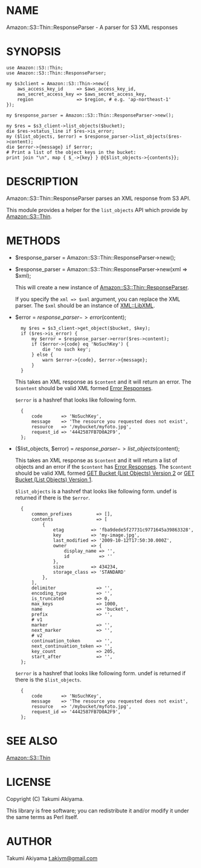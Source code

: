 # NAME

Amazon::S3::Thin::ResponseParser - A parser for S3 XML responses

# SYNOPSIS

    use Amazon::S3::Thin;
    use Amazon::S3::Thin::ResponseParser;

    my $s3client = Amazon::S3::Thin->new({
        aws_access_key_id     => $aws_access_key_id,
        aws_secret_access_key => $aws_secret_access_key,
        region                => $region, # e.g. 'ap-northeast-1'
    });

    my $response_parser = Amazon::S3::Thin::ResponseParser->new();

    my $res = $s3_client->list_objects($bucket);
    die $res->status_line if $res->is_error;
    my ($list_objects, $error) = $response_parser->list_objects($res->content);
    die $error->{message} if $error;
    # Print a list of the object keys in the bucket:
    print join "\n", map { $_->{key} } @{$list_objects->{contents}};

# DESCRIPTION

Amazon::S3::Thin::ResponseParser parses an XML response from S3 API.

This module provides a helper for the `list_objects` API which provide by [Amazon::S3::Thin](https://metacpan.org/pod/Amazon::S3::Thin).

# METHODS

- $response\_parser = Amazon::S3::Thin::ResponseParser->new();
- $response\_parser = Amazon::S3::Thin::ResponseParser->new(xml => $xml);

    This will create a new instance of [Amazon::S3::Thin::ResponseParser](https://metacpan.org/pod/Amazon::S3::Thin::ResponseParser).

    If you specify the `xml => $xml` argument, you can replace the XML parser.
    The `$xml` should be an instance of [XML::LibXML](https://metacpan.org/pod/XML::LibXML).

- $error = $response\_parser->error($content);

        my $res = $s3_client->get_object($bucket, $key);
        if ($res->is_error) {
            my $error = $response_parser->error($res->content);
            if ($error->{code} eq 'NoSuchKey') {
                die 'no such key';
            } else {
                warn $error->{code}, $error->{message};
            }
        }

    This takes an XML response as `$content` and it will return an error.
    The `$content` should be valid XML formed
    [Error Responses](https://docs.aws.amazon.com/AmazonS3/latest/API/ErrorResponses.html).

    `$error` is a hashref that looks like following form.

        {
            code       => 'NoSuchKey',
            message    => 'The resource you requested does not exist',
            resource   => '/mybucket/myfoto.jpg',
            request_id => '4442587FB7D0A2F9',
        };

- ($list\_objects, $error) = $response\_parser->list\_objects($content);

    This takes an XML response as `$content` and it will return a list of objects and an error if the `$content` has
    [Error Responses](https://docs.aws.amazon.com/AmazonS3/latest/API/ErrorResponses.html).
    The `$content` should be valid XML formed
    [GET Bucket (List Objects) Version 2](https://docs.aws.amazon.com/AmazonS3/latest/API/v2-RESTBucketGET.html) or
    [GET Bucket (List Objects) Version 1](https://docs.aws.amazon.com/AmazonS3/latest/API/RESTBucketGET.html).

    `$list_objects` is a hashref that looks like following form. undef is returned if there is the `$error`.

        {
            common_prefixes         => [],
            contents                => [
                {
                    etag          => 'fba9dede5f27731c9771645a39863328',
                    key           => 'my-image.jpg',
                    last_modified => '2009-10-12T17:50:30.000Z',
                    owner         => {
                        display_name => '',
                        id           => ''
                    },
                    size          => 434234,
                    storage_class => 'STANDARD'
                },
            ],
            delimiter               => '',
            encoding_type           => '',
            is_truncated            => 0,
            max_keys                => 1000,
            name                    => 'bucket',
            prefix                  => '',
            # v1
            marker                  => '',
            next_marker             => '',
            # v2
            continuation_token      => '',
            next_continuation_token => '',
            key_count               => 205,
            start_after             => '',
        };

    `$error` is a hashref that looks like following form. undef is returned if there is the `$list_objects`.

        {
            code       => 'NoSuchKey',
            message    => 'The resource you requested does not exist',
            resource   => '/mybucket/myfoto.jpg',
            request_id => '4442587FB7D0A2F9',
        };

# SEE ALSO

[Amazon::S3::Thin](https://metacpan.org/pod/Amazon::S3::Thin)

# LICENSE

Copyright (C) Takumi Akiyama.

This library is free software; you can redistribute it and/or modify
it under the same terms as Perl itself.

# AUTHOR

Takumi Akiyama <t.akiym@gmail.com>
